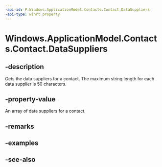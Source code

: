 ```yaml
---
-api-id: P:Windows.ApplicationModel.Contacts.Contact.DataSuppliers
-api-type: winrt property
---
```


<!-- Property syntax
public Windows.Foundation.Collections.IVector<string> DataSuppliers { get; }
-->

# Windows.ApplicationModel.Contacts.Contact.DataSuppliers

## -description
Gets the data suppliers for a contact. The maximum string length for each data supplier is 50 characters.

## -property-value
An array of data suppliers for a contact.

## -remarks

## -examples

## -see-also
